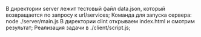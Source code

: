 В директории server лежит тестовый файл data.json, который возвращается по запросу к url/services;
Команда для запуска сервера: node ./server/main.js
В директории clint открываем index.html и смотрим результат;
Реализация задачи в ./client/script.js;
